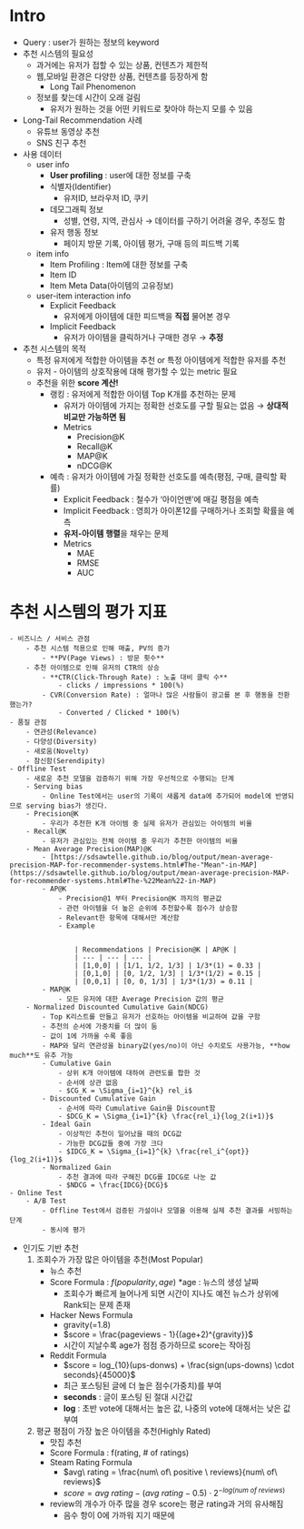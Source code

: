 # Intro

- Query : user가 원하는 정보의 keyword
- 추천 시스템의 필요성
    - 과거에는 유저가 접할 수 있는 상품, 컨텐츠가 제한적
    - 웹,모바일 환경은 다양한 상품, 컨텐츠를 등장하게 함
        - Long Tail Phenomenon
    - 정보를 찾는데 시간이 오래 걸림
        - 유저가 원하는 것을 어떤 키워드로 찾아야 하는지 모를 수 있음
- Long-Tail Recommendation 사례
    - 유튜브 동영상 추천
    - SNS 친구 추천
- 사용 데이터
    - user info
        - **User profiling** : user에 대한 정보를 구축
        - 식별자(Identifier)
            - 유저ID, 브라우저 ID, 쿠키
        - 데모그래픽 정보
            - 성별, 연령, 지역, 관심사 → 데이터를 구하기 어려울 경우, 추정도 함
        - 유저 행동 정보
            - 페이지 방문 기록, 아이템 평가, 구매 등의 피드백 기록
    - item info
        - Item Profiling : Item에 대한 정보를 구축
        - Item ID
        - Item Meta Data(아이템의 고유정보)
    - user-item interaction info
        - Explicit Feedback
            - 유저에게 아이템에 대한 피드백을 **직접** 물어본 경우
        - Implicit Feedback
            - 유저가 아이템을 클릭하거나 구매한 경우 → **추정**
- 추천 시스템의 목적
    - 특정 유저에게 적합한 아이템을 추천 or 특정 아이템에게 적합한 유저를 추천
    - 유저 - 아이템의 상호작용에 대해 평가할 수 있는 metric 필요
    - 추천을 위한 **score 계산!**
        - 랭킹 : 유저에게 적합한 아이템 Top K개를 추천하는 문제
            - 유저가 아이템에 가지는 정확한 선호도를 구할 필요는 없음 → **상대적 비교만 가능하면 됨**
            - Metrics
                - Precision@K
                - Recall@K
                - MAP@K
                - nDCG@K
        - 예측 : 유저가 아이템에 가질 정확한 선호도를 예측(평점, 구매, 클릭할 확률)
            - Explicit Feedback : 철수가 ‘아이언맨’에 매길 평점을 예측
            - Implicit Feedback : 영희가 아이폰12를 구매하거나 조회할 확률을 예측
            - **유저-아이템 행렬**을 채우는 문제
            - Metrics
                - MAE
                - RMSE
                - AUC
# 추천 시스템의 평가 지표
    - 비즈니스 / 서비스 관점
        - 추천 시스템 적용으로 인해 매출, PV의 증가
            - **PV(Page Views) : 방문 횟수**
        - 추천 아이템으로 인해 유저의 CTR의 상승
            - **CTR(Click-Through Rate) : 노출 대비 클릭 수**
                - clicks / impressions * 100(%)
            - CVR(Conversion Rate) : 얼마나 많은 사람들이 광고를 본 후 행동을 전환했는가?
                - Converted / Clicked * 100(%)
    - 품질 관점
        - 연관성(Relevance)
        - 다양성(Diversity)
        - 새로움(Novelty)
        - 참신함(Serendipity)
    - Offline Test
        - 새로운 추천 모델을 검증하기 위해 가장 우선적으로 수행되는 단계
        - Serving bias
            - Online Test에서는 user의 기록이 새롭게 data에 추가되어 model에 반영되므로 serving bias가 생긴다.
        - Precision@K
            - 우리가 추천한 K개 아이템 중 실제 유저가 관심있는 아이템의 비율
        - Recall@K
            - 유저가 관심있는 전체 아이템 중 우리가 추천한 아이템의 비율
        - Mean Average Precision(MAP)@K
            - [https://sdsawtelle.github.io/blog/output/mean-average-precision-MAP-for-recommender-systems.html#The-"Mean"-in-MAP](https://sdsawtelle.github.io/blog/output/mean-average-precision-MAP-for-recommender-systems.html#The-%22Mean%22-in-MAP)
            - AP@K
                - Precision@1 부터 Precision@K 까지의 평균값
                - 관련 아이템을 더 높은 순위에 추천할수록 점수가 상승함
                - Relevant한 항목에 대해서만 계산함
                - Example
                    
                    
                    | Recommendations | Precision@K | AP@K |
                    | --- | --- | --- |
                    | [1,0,0] | [1/1, 1/2, 1/3] | 1/3*(1) = 0.33 |
                    | [0,1,0] | [0, 1/2, 1/3] | 1/3*(1/2) = 0.15 |
                    | [0,0,1] | [0, 0, 1/3] | 1/3*(1/3) = 0.11 |
            - MAP@K
                - 모든 유저에 대한 Average Precision 값의 평균
        - Normalized Discounted Cumulative Gain(NDCG)
            - Top K리스트를 만들고 유저가 선호하는 아이템을 비교하여 값을 구함
            - 추천의 순서에 가중치를 더 많이 둠
            - 값이 1에 가까울 수록 좋음
            - MAP와 달리 연관성을 binary값(yes/no)이 아닌 수치로도 사용가능, **how much**도 유추 가능
            - Cumulative Gain
                - 상위 K개 아이템에 대하여 관련도를 합한 것
                - 순서에 상관 없음
                - $CG_K = \Sigma_{i=1}^{k} rel_i$
            - Discounted Cumulative Gain
                - 순서에 따라 Cumulative Gain을 Discount함
                - $DCG_K = \Sigma_{i=1}^{k} \frac{rel_i}{log_2(i+1)}$
            - Ideal Gain
                - 이상적인 추천이 일어났을 때의 DCG값
                - 가능한 DCG값들 중에 가장 크다
                - $IDCG_K = \Sigma_{i=1}^{k} \frac{rel_i^{opt}}{log_2(i+1)}$
            - Normalized Gain
                - 추천 결과에 따라 구해진 DCG를 IDCG로 나눈 값
                - $NDCG = \frac{IDCG}{DCG}$
    - Online Test
        - A/B Test
            - Offline Test에서 검증된 가설이나 모델을 이용해 실제 추천 결과를 서빙하는 단계
            - 동시에 평가
- 인기도 기반 추천
    1. 조회수가 가장 많은 아이템을 추천(Most Popular)
        - 뉴스 추천
        - Score Formula : $f(popularity, age)$ *age : 뉴스의 생성 날짜
            - 조회수가 빠르게 늘어나게 되면 시간이 지나도 예전 뉴스가 상위에 Rank되는 문제 존재
        - Hacker News Formula
            - gravity(=1.8)
            - $score = \frac{pageviews - 1}{(age+2)^{gravity}}$
            - 시간이 지날수록 age가 점점 증가하므로 score는 작아짐
        - Reddit Formula
            - $score = log_{10}(ups-donws) + \frac{sign(ups-downs) \cdot seconds}{45000}$
            - 최근 포스팅된 글에 더 높은 점수(가중치)를 부여
            - **seconds** : 글이 포스팅 된 절대 시간값
            - **log** : 초반 vote에 대해서는 높은 값, 나중의 vote에 대해서는 낮은 값 부여
    2. 평균 평점이 가장 높은 아이템을 추천(Highly Rated)
        - 맛집 추천
        - Score Formula : f(rating, # of ratings)
        - Steam Rating Formula
            - $avg\ rating = \frac{num\ of\ positive \ reviews}{num\ of\ reviews}$
            - $score = avg\ rating - (avg\ rating - 0.5) \cdot 2^{-log(num\ of\ reviews)}$
        - review의 개수가 아주 많을 경우 score는 평균 rating과 거의 유사해짐
            - 음수 항이 0에 가까워 지기 때문에
